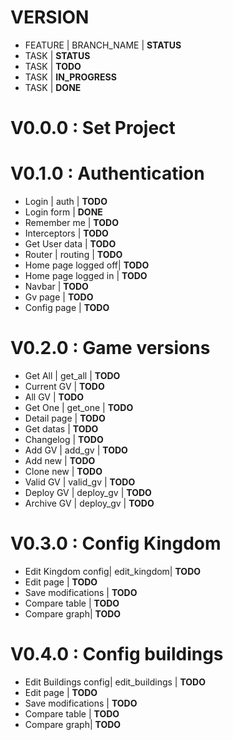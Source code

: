 # VERSION

 * FEATURE | BRANCH_NAME | **STATUS**
  * TASK | **STATUS**
  * TASK | **TODO**
  * TASK | **IN_PROGRESS**
  * TASK | **DONE**

# V0.0.0 : Set Project

# V0.1.0 : Authentication

 * Login | auth | **TODO**
  * Login form  | **DONE**
  * Remember me  | **TODO**
  * Interceptors | **TODO**
  * Get User data | **TODO**
 * Router | routing | **TODO**
  * Home page logged off| **TODO**
  * Home page logged in | **TODO**
  * Navbar | **TODO**
  * Gv page | **TODO**
  * Config page | **TODO**

# V0.2.0 : Game versions
 * Get All | get_all | **TODO**
  * Current GV  | **TODO**
  * All GV | **TODO**
 * Get One | get_one | **TODO**
  * Detail page | **TODO**
  * Get datas | **TODO**
  * Changelog | **TODO**
 * Add GV | add_gv | **TODO**
  * Add new | **TODO**
  * Clone new | **TODO**
 * Valid GV | valid_gv | **TODO**
 * Deploy GV | deploy_gv | **TODO**
 * Archive GV | deploy_gv | **TODO**

# V0.3.0 : Config Kingdom
 * Edit Kingdom config| edit_kingdom| **TODO**
  * Edit page | **TODO**
  * Save modifications | **TODO**
  * Compare table | **TODO**
  * Compare graph| **TODO**

# V0.4.0 : Config buildings
 * Edit Buildings config| edit_buildings | **TODO**
  * Edit page | **TODO**
  * Save modifications | **TODO**
  * Compare table | **TODO**
  * Compare graph| **TODO**